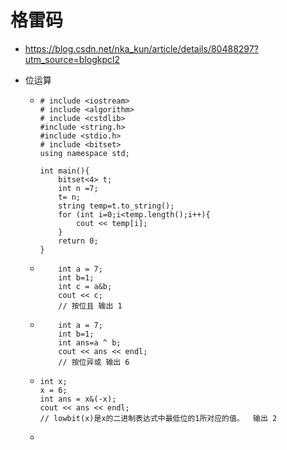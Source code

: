 # 格雷码

- https://blog.csdn.net/nka_kun/article/details/80488297?utm_source=blogkpcl2

- 位运算

  - ```
    # include <iostream>
    # include <algorithm>
    # include <cstdlib>
    #include <string.h>
    #include <stdio.h>
    # include <bitset>
    using namespace std;
    
    int main(){
    	bitset<4> t;
    	int n =7;
    	t= n;
    	string temp=t.to_string();
    	for (int i=0;i<temp.length();i++){
    		cout << temp[i]; 
    	}
    	return 0;
    }
    ```

  - ```
    	int a = 7;
    	int b=1;
    	int c = a&b;
    	cout << c;
    	// 按位且 输出 1
    ```

  - ```
    	int a = 7;
    	int b=1;
        int ans=a ^ b;
        cout << ans << endl;
        // 按位异或 输出 6
    ```

  - ```
    int x;
    x = 6;
    int ans = x&(-x);
    cout << ans << endl;
    // lowbit(x)是x的二进制表达式中最低位的1所对应的值。  输出 2
    ```

  - ```
    
    ```

    